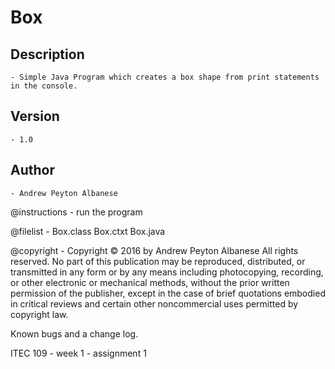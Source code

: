 # Box

## Description 
	- Simple Java Program which creates a box shape from print statements in the console.
## Version 
	- 1.0
## Author 
	- Andrew Peyton Albanese

@instructions - run the program

@filelist - Box.class
            Box.ctxt
	    Box.java

@copyright - Copyright © 2016 by Andrew Peyton Albanese
All rights reserved. No part of this publication may be reproduced, distributed, or transmitted in any form or by any means           including photocopying, recording, or other electronic or mechanical methods, without the prior written permission of the publisher, except in the case of brief quotations embodied in critical reviews and certain other noncommercial uses permitted by copyright law.


Known bugs and a change log.

ITEC 109 - week 1 - assignment 1
